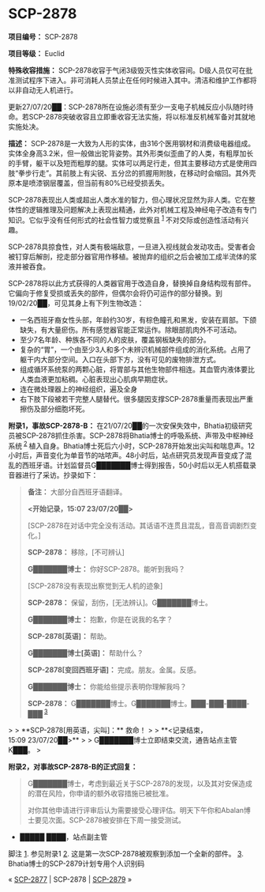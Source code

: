 # SCP-2878
                        


**项目编号：** SCP-2878

**项目等级：** Euclid

**特殊收容措施：** SCP-2878收容于气闭3级毁灭性实体收容间。D级人员仅可在批准测试程序下进入。非可消耗人员禁止在任何时候进入其中。清洁和维护工作都将以非自动无人机进行。

更新27/07/20██：SCP-2878所在设施必须有至少一支电子机械反应小队随时待命。若SCP-2878突破收容且立即重收容无法实施，将以标准反机械军备对其就地实施处决。

**描述：** SCP-2878是一大致为人形的实体，由316个医用钢材和消费级电器组成。实体全身高3.2米，但一般做出驼背姿势。其外形类似歪曲了的人类，有粗厚加长的手臂，躯干以及短而粗厚的腿。实体可以两足行走，但其主要移动方式是使用四肢“拳步行走”。其前肢上有尖锐、五分岔的抓握用附肢，在移动时会缩回。其外壳原本是喷漆钢层覆盖，但当前有80%已经受损丢失。

SCP-2878表现出人类或超出人类水准的智力，但心理状况显然为非人类。它在整体性的逻辑推理及问题解决上表现出精通，此外对机械工程及神经电子改造有专门知识。它似乎没有任何形式的社会性智力或觉察且<sup class='footnoteref'>
 <a shape='rect' class='footnoteref' id='footnoteref-1' href='javascript:;' onclick='WIKIDOT.page.utils.scrollToReference(&apos;footnote-1&apos;)'>1</a>
</sup>不对交际或创造性活动有兴趣。

SCP-2878具掠食性，对人类有极端敌意，一旦进入视线就会发动攻击。受害者会被钉穿后解剖，挖走部分器官用作移植。被抛弃的组织之后会被加工成半流体的浆液并被吞食。

SCP-2878将以此方式获得的人类器官用于改造自身，替换掉自身结构现有部件。它偏向于修复受损或丢失的部件，但偶尔会将仍可运作的部分替换。到19/02/20██，可见其身上有下列生物改造：

- 一名西班牙裔女性头部，年龄约30岁，有棕色瞳孔和黑发，安装在肩部。下颌缺失，有大量瘀伤。所有感觉器官能正常运作。除眼部肌肉外不可活动。
- 至少7名年龄、种族各不同的人的皮肤，覆盖钢板缺失的部分。
- 复杂的“胃”，一个由至少3人和多个未辨识机械部件组成的消化系统。占用了躯干内大部分空间。入口在头部下方，没有可见的废物排泄方式。
- 组成循环系统泵的两颗心脏，将胃部与其他生物部件相连。其血管内液体要比人类血液更加粘稠。心脏表现出心肌病早期症状。
- 连在微处理器上的神经组织，遍及全身
- 右下肢下段被若干完整人腿替代。很多腿因支撑SCP-2878重量而表现出严重擦伤及部分细胞坏死。

**附录1，事故SCP-2878-B：** 在21/07/20██的一次安保失效中，Bhatia初级研究员被SCP-2878抓住杀害。SCP-2878将Bhatia博士的呼吸系统、声带及中枢神经系统<sup class='footnoteref'>
 <a shape='rect' class='footnoteref' id='footnoteref-2' href='javascript:;' onclick='WIKIDOT.page.utils.scrollToReference(&apos;footnote-2&apos;)'>2</a>
</sup>植入自身。Bhatia博士死后六小时，SCP-2878开始发出尖叫和喘息声。12小时后，声音变化为单音节的咕哝声。48小时后，站点研究员发现声音变成了混乱的西班牙语。计划监督员G███████博士得到报告，50小时后以无人机搭载录音器进行了采访。抄录如下：


> **备注：** 大部分自西班牙语翻译。
> 
> **<开始记录，15:07 23/07/20██>** 
> 
> [SCP-2878在对话中完全没有活动。其话语不连贯且混乱，音高音调剧烈变化。]
> 
> **SCP-2878：** 移除，[不可辨认]
> 
> **G███████博士：** 你好SCP-2878。能听到我吗？
> 
> [SCP-2878没有表现出察觉到无人机的迹象]
> 
> **SCP-2878：** 保留，刮伤，[无法辨认]。G███████博士。
> 
> **G███████博士：** 抱歉，你是在说我的名字？
> 
> **SCP-2878[英语]：** 帮助。
> 
> **G███████博士[英语]：** 帮助什么？
> 
> **SCP-2878[变回西班牙语]：** 完成。朋友。金属。反感。
> 
> **G███████博士：** 你能给些提示表明你理解我吗？
> 
> **SCP-2878：** G███████博士。G███████博士。███-███-████-███<sup class='footnoteref'>
 <a shape='rect' class='footnoteref' id='footnoteref-3' href='javascript:;' onclick='WIKIDOT.page.utils.scrollToReference(&apos;footnote-3&apos;)'>3</a>
</sup>
> 
> **SCP-2878[用英语，尖叫]：** 救命！
> 
> **<记录结束，15:09 23/07/20██>** 
> 
> G███████博士立即结束交流，通告站点主管K███。
> 

**附录2，对事故SCP-2878-B的正式回复：** 


> G███████博士，考虑到最近关于SCP-2878的发现，以及其对安保造成的潜在风险，你申请的额外收容措施已被批准。
> 
> 对你其他申请进行评审后认为需要接受心理评估。明天下午你和Abalan博士要见次面。SCP-2878被安排在下周一接受测试。
- █████ ████，站点副主管
> 


脚注
<a shape='rect' href='javascript:;' onclick='WIKIDOT.page.utils.scrollToReference(&apos;footnoteref-1&apos;)'>1</a>. 参见附录1
<a shape='rect' href='javascript:;' onclick='WIKIDOT.page.utils.scrollToReference(&apos;footnoteref-2&apos;)'>2</a>. 这是第一次SCP-2878被观察到添加一个全新的部件。
<a shape='rect' href='javascript:;' onclick='WIKIDOT.page.utils.scrollToReference(&apos;footnoteref-3&apos;)'>3</a>. Bhatia博士的SCP-2879计划专用个人识别码



« <a shape='rect' class='newpage' href='/scp-2877'>SCP-2877</a> | SCP-2878 | <a shape='rect' class='newpage' href='/scp-2879'>SCP-2879</a> »





                    
